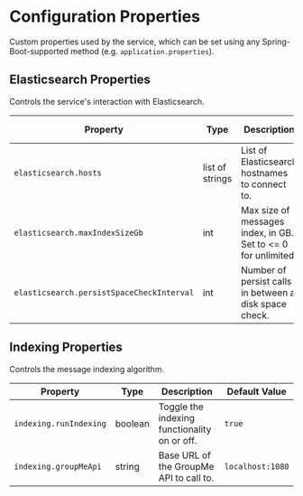 # Configuration Properties

Custom properties used by the service, which can be set using any
Spring-Boot-supported method (e.g. `application.properties`).

## Elasticsearch Properties
Controls the service's interaction with Elasticsearch.

| Property                                  | Type            | Description                                                   | Default Value |
|-------------------------------------------|-----------------|---------------------------------------------------------------|---------------|
| `elasticsearch.hosts`                     | list of strings | List of Elasticsearch hostnames to connect to.                | empty         |
| `elasticsearch.maxIndexSizeGb`            | int             | Max size of messages index, in GB. Set to <= 0 for unlimited. | 5             |
| `elasticsearch.persistSpaceCheckInterval` | int             | Number of persist calls in between a disk space check.        | 10            |

## Indexing Properties
Controls the message indexing algorithm.

| Property                                  | Type    | Description                                  | Default Value     |
|-------------------------------------------|---------|----------------------------------------------|-------------------|
| `indexing.runIndexing`                    | boolean | Toggle the indexing functionality on or off. | `true`            |
| `indexing.groupMeApi`                     | string  | Base URL of the GroupMe API to call to.      | `localhost:1080`  |

